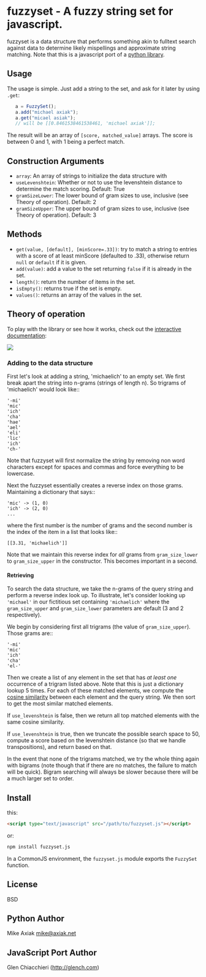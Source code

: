 fuzzyset - A fuzzy string set for javascript.
=============================================

fuzzyset is a data structure that performs something akin to fulltext search
against data to determine likely mispellings and approximate string matching.
Note that this is a javascript port of a [python library](https://github.com/axiak/fuzzyset).

Usage
-----

The usage is simple. Just add a string to the set, and ask for it later
by using ``.get``:
```js
   a = FuzzySet();
   a.add("michael axiak");
   a.get("micael asiak");
   // will be [[0.8461538461538461, 'michael axiak']];
```
The result will be an array of ``[score, matched_value]`` arrays.
The score is between 0 and 1, with 1 being a perfect match.

Construction Arguments
----------------------

 - `array`: An array of strings to initialize the data structure with
 - `useLevenshtein`: Whether or not to use the levenshtein distance to determine the match scoring. Default: True
 - `gramSizeLower`: The lower bound of gram sizes to use, inclusive (see Theory of operation). Default: 2
 - `gramSizeUpper`: The upper bound of gram sizes to use, inclusive (see Theory of operation). Default: 3

Methods
-------

 - `get(value, [default], [minScore=.33])`: try to match a string to entries with a score of at least minScore (defaulted to .33), otherwise return `null` or `default` if it is given.
 - `add(value)`: add a value to the set returning `false` if it is already in the set.
 - `length()`: return the number of items in the set.
 - `isEmpty()`: returns true if the set is empty.
 - `values()`: returns an array of the values in the set.

Theory of operation
-------------------

To play with the library or see how it works, check out the [interactive documentation](http://glench.github.io/fuzzyset.js/ui/):

![](https://gallery.tinyletterapp.com/99afc5bd8aa788ae26037984e2d46fa0400db41f/images/5282d548-76ff-42dc-861e-e3a4337b5e8b.png)

### Adding to the data structure

First let's look at adding a string, 'michaelich' to an empty set. We first break apart the string into n-grams (strings of length
n). So trigrams of 'michaelich' would look like::

```
'-mi'
'mic'
'ich'
'cha'
'hae'
'ael'
'eli'
'lic'
'ich'
'ch-'
```

Note that fuzzyset will first normalize the string by removing non word characters except for spaces and commas and force
everything to be lowercase.

Next the fuzzyset essentially creates a reverse index on those grams. Maintaining a dictionary that says::
```
'mic' -> (1, 0)
'ich' -> (2, 0)
...
```
where the first number is the number of grams and the second number is the index of the item in a list that looks like::
```
[[3.31, 'michaelich']]
```
Note that we maintain this reverse index for *all* grams from `gram_size_lower` to `gram_size_upper` in the constructor.
This becomes important in a second.

#### Retrieving

To search the data structure, we take the n-grams of the query string and perform a reverse index look up. To illustrate,
let's consider looking up `'michael'` in our fictitious set containing `'michaelich'` where the ``gram_size_upper``
and ``gram_size_lower`` parameters are default (3 and 2 respectively).

We begin by considering first all trigrams (the value of `gram_size_upper`). Those grams are::
```
'-mi'
'mic'
'ich'
'cha'
'el-'
```
Then we create a list of any element in the set that has *at least one* occurrence of a trigram listed above. Note that
this is just a dictionary lookup 5 times. For each of these matched elements, we compute the [cosine similarity](http://en.wikipedia.org/wiki/Cosine_similarity) between
each element and the query string. We then sort to get the most similar matched elements.

If `use_levenshtein` is false, then we return all top matched elements with the same cosine similarity.

If `use_levenshtein` is true, then we truncate the possible search space to 50, compute a score based on the levenshtein
distance (so that we handle transpositions), and return based on that.

In the event that none of the trigrams matched, we try the whole thing again with bigrams (note though that if there are no matches,
the failure to match will be quick). Bigram searching will always be slower because there will be a much larger set to order.


Install
--------
this:

```html
<script type="text/javascript" src="/path/to/fuzzyset.js"></script>
```
or:

```bash
npm install fuzzyset.js
```
In a CommonJS environment, the `fuzzyset.js` module exports the `FuzzySet` function.

License
-------

BSD

Python Author
--------

Mike Axiak <mike@axiak.net>


JavaScript Port Author
--------

Glen Chiacchieri (http://glench.com)
